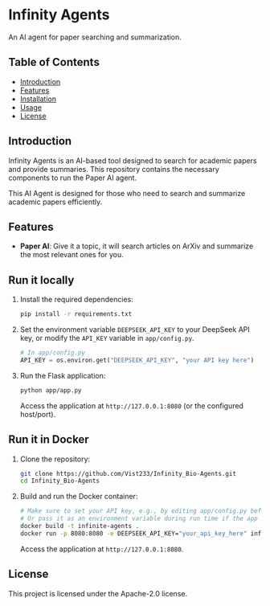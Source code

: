 # Infinity Agents

An AI agent for paper searching and summarization.

## Table of Contents

- [Introduction](#introduction)
- [Features](#features)
- [Installation](#installation)
- [Usage](#usage)
- [License](#license)

## Introduction

Infinity Agents is an AI-based tool designed to search for academic papers and provide summaries. This repository contains the necessary components to run the Paper AI agent.

This AI Agent is designed for those who need to search and summarize academic papers efficiently.

## Features

- **Paper AI**: Give it a topic, it will search articles on ArXiv and summarize the most relevant ones for you.

## Run it locally

1.  Install the required dependencies:
    ```bash
    pip install -r requirements.txt
    ```

2.  Set the environment variable `DEEPSEEK_API_KEY` to your DeepSeek API key, or modify the `API_KEY` variable in `app/config.py`.

    ```python
    # In app/config.py
    API_KEY = os.environ.get("DEEPSEEK_API_KEY", "your API key here")
    ```

3.  Run the Flask application:
    ```bash
    python app/app.py
    ```
    Access the application at `http://127.0.0.1:8080` (or the configured host/port).

## Run it in Docker

1.  Clone the repository:
    ```bash
    git clone https://github.com/Vist233/Infinity_Bio-Agents.git
    cd Infinity_Bio-Agents
    ```
2.  Build and run the Docker container:
    ```bash
    # Make sure to set your API key, e.g., by editing app/config.py before building
    # Or pass it as an environment variable during run time if the app is configured to read it
    docker build -t infinite-agents .
    docker run -p 8080:8080 -e DEEPSEEK_API_KEY="your_api_key_here" infinite-agents
    ```
    Access the application at `http://127.0.0.1:8080`.

## License

This project is licensed under the Apache-2.0 license.

